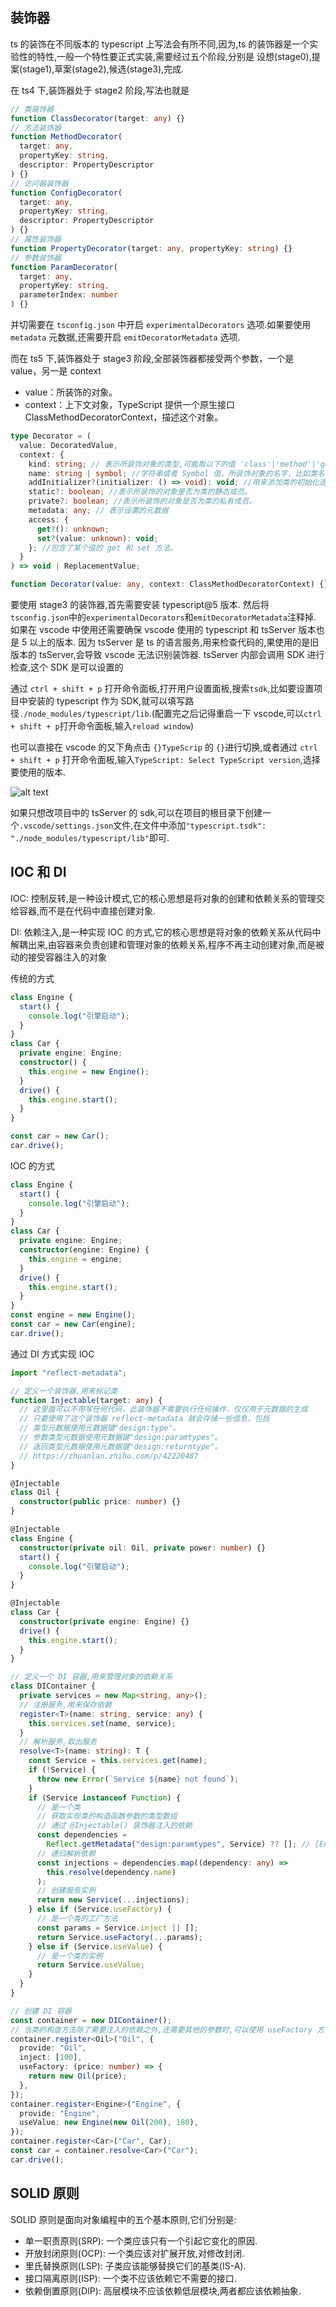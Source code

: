 ## 装饰器

ts 的装饰在不同版本的 typescript 上写法会有所不同,因为,ts 的装饰器是一个实验性的特性,一般一个特性要正式实装,需要经过五个阶段,分别是 设想(stage0),提案(stage1),草案(stage2),候选(stage3),完成.

在 ts4 下,装饰器处于 stage2 阶段,写法也就是

```ts
// 类装饰器
function ClassDecorator(target: any) {}
// 方法装饰器
function MethodDecorator(
  target: any,
  propertyKey: string,
  descriptor: PropertyDescriptor
) {}
// 访问器装饰器
function ConfigDecorator(
  target: any,
  propertyKey: string,
  descriptor: PropertyDescriptor
) {}
// 属性装饰器
function PropertyDecorator(target: any, propertyKey: string) {}
// 参数装饰器
function ParamDecorator(
  target: any,
  propertyKey: string,
  parameterIndex: number
) {}
```

并切需要在 `tsconfig.json` 中开启 `experimentalDecorators` 选项.如果要使用`metadata` 元数据,还需要开启 `emitDecoratorMetadata` 选项.

而在 ts5 下,装饰器处于 stage3 阶段,全部装饰器都接受两个参数，一个是 value，另一是 context

- value：所装饰的对象。
- context：上下文对象，TypeScript 提供一个原生接口 ClassMethodDecoratorContext，描述这个对象。

```ts
type Decorator = (
  value: DecoratedValue,
  context: {
    kind: string; // 表示所装饰对象的类型,可能取以下的值 'class'|'method'|'getter'|'setter'|'field'|'accessor'
    name: string | symbol; //字符串或者 Symbol 值，所装饰对象的名字，比如类名、属性名等
    addInitializer?(initializer: () => void): void; //用来添加类的初始化逻辑。以前，这些逻辑通常放在构造函数里面，对方法进行初始化，现在改成以函数形式传入 addInitializer()方法。注意，addInitializer()没有返回值。
    static?: boolean; //表示所装饰的对象是否为类的静态成员。
    private?: boolean; //表示所装饰的对象是否为类的私有成员。
    metadata: any; // 表示设置的元数据
    access: {
      get?(): unknown;
      set?(value: unknown): void;
    }; //包含了某个值的 get 和 set 方法。
  }
) => void | ReplacementValue;

function Decorator(value: any, context: ClassMethodDecoratorContext) {}
```

要使用 stage3 的装饰器,首先需要安装 typescript@5 版本. 然后将`tsconfig.json`中的`experimentalDecorators`和`emitDecoratorMetadata`注释掉. 如果在 vscode 中使用还需要确保 vscode 使用的 typescript 和 tsServer 版本也是 5 以上的版本. 因为 tsServer 是 ts 的语言服务,用来检查代码的,果使用的是旧版本的 tsServer,会导致 vscode 无法识别装饰器. tsServer 内部会调用 SDK 进行检查,这个 SDK 是可以设置的

通过 `ctrl + shift + p` 打开命令面板,打开用户设置面板,搜索`tsdk`,比如要设置项目中安装的 typescript 作为 SDK,就可以填写路径`./node_modules/typescript/lib`.(配置完之后记得重启一下 vscode,可以`ctrl + shift + p`打开命令面板,输入`reload window`)

也可以直接在 vscode 的又下角点击 `{}TypeScrip` 的 `{}`进行切换,或者通过 `ctrl + shift + p` 打开命令面板,输入`TypeScript: Select TypeScript version`,选择要使用的版本.

![alt text](./README/image.png)

如果只想改项目中的 tsServer 的 sdk,可以在项目的根目录下创建一个`.vscode/settings.json`文件,在文件中添加`"typescript.tsdk": "./node_modules/typescript/lib"`即可.

## IOC 和 DI

IOC: 控制反转,是一种设计模式,它的核心思想是将对象的创建和依赖关系的管理交给容器,而不是在代码中直接创建对象.

DI: 依赖注入,是一种实现 IOC 的方式,它的核心思想是将对象的依赖关系从代码中解耦出来,由容器来负责创建和管理对象的依赖关系,程序不再主动创建对象,而是被动的接受容器注入的对象

传统的方式

```ts
class Engine {
  start() {
    console.log("引擎启动");
  }
}
class Car {
  private engine: Engine;
  constructor() {
    this.engine = new Engine();
  }
  drive() {
    this.engine.start();
  }
}

const car = new Car();
car.drive();
```

IOC 的方式

```ts
class Engine {
  start() {
    console.log("引擎启动");
  }
}
class Car {
  private engine: Engine;
  constructor(engine: Engine) {
    this.engine = engine;
  }
  drive() {
    this.engine.start();
  }
}
const engine = new Engine();
const car = new Car(engine);
car.drive();
```

通过 DI 方式实现 IOC

```ts
import "reflect-metadata";

// 定义一个装饰器,用来标记类
function Injectable(target: any) {
  // 这里面可以不用写任何代码，此装饰器不需要执行任何操作，仅仅用于元数据的生成
  // 只要使用了这个装饰器 reflect-metadata 就会存储一些信息，包括
  // 类型元数据使用元数据键"design:type"。
  // 参数类型元数据使用元数据键"design:paramtypes"。
  // 返回类型元数据使用元数据键"design:returntype"。
  // https://zhuanlan.zhihu.com/p/42220487
}

@Injectable
class Oil {
  constructor(public price: number) {}
}

@Injectable
class Engine {
  constructor(private oil: Oil, private power: number) {}
  start() {
    console.log("引擎启动");
  }
}

@Injectable
class Car {
  constructor(private engine: Engine) {}
  drive() {
    this.engine.start();
  }
}

// 定义一个 DI 容器,用来管理对象的依赖关系
class DIContainer {
  private services = new Map<string, any>();
  // 注册服务,用来保存依赖
  register<T>(name: string, service: any) {
    this.services.set(name, service);
  }
  // 解析服务,取出服务
  resolve<T>(name: string): T {
    const Service = this.services.get(name);
    if (!Service) {
      throw new Error(`Service ${name} not found`);
    }
    if (Service instanceof Function) {
      // 是一个类
      // 获取实现类的构造函数参数的类型数组
      // 通过 @Injectable() 装饰器注入的依赖
      const dependencies =
        Reflect.getMetadata("design:paramtypes", Service) ?? []; // [Engine]
      // 递归解析依赖
      const injections = dependencies.map((dependency: any) =>
        this.resolve(dependency.name)
      );
      // 创建服务实例
      return new Service(...injections);
    } else if (Service.useFactory) {
      // 是一个类的工厂方法
      const params = Service.inject || [];
      return Service.useFactory(...params);
    } else if (Service.useValue) {
      // 是一个类的实例
      return Service.useValue;
    }
  }
}

// 创建 DI 容器
const container = new DIContainer();
// 当类的构造方法除了需要注入的依赖之外,还需要其他的参数时,可以使用 useFactory 方法 和 useValue 方法
container.register<Oil>("Oil", {
  provide: "Oil",
  inject: [100],
  useFactory: (price: number) => {
    return new Oil(price);
  },
});
container.register<Engine>("Engine", {
  provide: "Engine",
  useValue: new Engine(new Oil(200), 180),
});
container.register<Car>("Car", Car);
const car = container.resolve<Car>("Car");
car.drive();
```

## SOLID 原则

SOLID 原则是面向对象编程中的五个基本原则,它们分别是:

- 单一职责原则(SRP): 一个类应该只有一个引起它变化的原因.
- 开放封闭原则(OCP): 一个类应该对扩展开放,对修改封闭.
- 里氏替换原则(LSP): 子类应该能够替换它们的基类(IS-A).
- 接口隔离原则(ISP): 一个类不应该依赖它不需要的接口.
- 依赖倒置原则(DIP): 高层模块不应该依赖低层模块,两者都应该依赖抽象.
